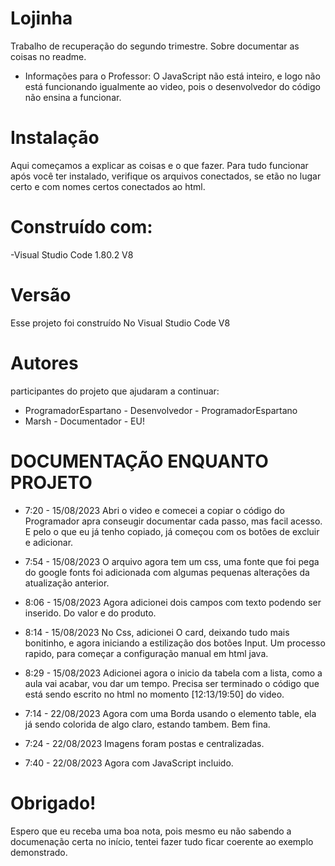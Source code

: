 # Lojinha
Trabalho de recuperação do segundo trimestre. Sobre documentar as coisas no readme.
 - Informações para o Professor: O JavaScript não está inteiro, e logo não está funcionando igualmente ao video, pois o desenvolvedor do código não ensina a funcionar.

# Instalação

Aqui começamos a explicar as coisas e o que fazer. 
Para tudo funcionar após você ter instalado, verifique os arquivos conectados, se etão no lugar certo e com nomes certos conectados ao html.


# Construído com:

-Visual Studio Code  1.80.2 V8


# Versão

Esse projeto foi construído No Visual Studio Code V8

# Autores

participantes do projeto que ajudaram a continuar:

- ProgramadorEspartano - Desenvolvedor - ProgramadorEspartano
- Marsh - Documentador - EU!


# DOCUMENTAÇÃO ENQUANTO PROJETO

- 7:20 - 15/08/2023
Abri o video e comecei a copiar o código do Programador apra conseugir documentar cada passo, mas facil acesso.
E pelo o que eu já tenho copiado, já começou com os botões de excluir e adicionar.

- 7:54 - 15/08/2023
O arquivo agora tem um css, uma fonte que foi pega do google fonts foi adicionada com algumas pequenas alterações da atualização anterior.

- 8:06 - 15/08/2023
Agora adicionei dois campos com texto podendo ser inserido. Do valor e do produto.

- 8:14 - 15/08/2023
No Css, adicionei O card, deixando tudo mais bonitinho, e agora iniciando a estilização dos botões Input. Um processo rapido, para começar a configuração manual em html java.

- 8:29 - 15/08/2023
Adicionei agora o inicio da tabela com a lista, como a aula vai acabar, vou dar um tempo. Precisa ser terminado o código que está sendo escrito no html no momento [12:13/19:50] do video.

- 7:14 - 22/08/2023
Agora com uma Borda usando o elemento table, ela já sendo colorida de algo claro, estando tambem. Bem fina.

- 7:24 - 22/08/2023
Imagens foram postas e centralizadas.

- 7:40 - 22/08/2023
Agora com JavaScript incluido.

# Obrigado!

Espero que eu receba uma boa nota, pois mesmo eu não sabendo a documenação certa no início, tentei fazer tudo ficar coerente ao exemplo demonstrado.